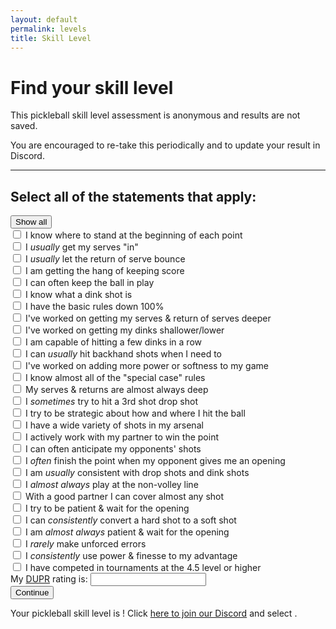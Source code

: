 ```yaml
---
layout: default
permalink: levels
title: Skill Level
---
```

# Find your skill level
This pickleball skill level assessment is anonymous and results are not saved.

You are encouraged to re-take this periodically and to update your result in Discord.

***

<div class="level-header">
  <h2>Select all of the statements that apply:</h2>
  <button id="level-show-all">Show all</button>
</div>

<div class="level">
  <form id="level--form">
    <div class="questions questions--first">
      <div class="question">
        <input id="first-1" name="first" type="checkbox" value="1" />
        <label for="first-1">I know where to stand at the beginning of each point</label>
      </div>
      <div class="question">
        <input id="first-2" name="first" type="checkbox" value="2" />
        <label for="first-2">I <em>usually</em> get my serves "in"</label>
      </div>
      <div class="question">
        <input id="first-3" name="first" type="checkbox" value="3" />
        <label for="first-3">I <em>usually</em> let the return of serve bounce</label>
      </div>
      <div class="question">
        <input id="first-4" name="first" type="checkbox" value="4" />
        <label for="first-4">I am getting the hang of keeping score</label>
      </div>
      <div class="question">
        <input id="first-5" name="first" type="checkbox" value="5" />
        <label for="first-5">I can often keep the ball in play</label>
      </div>
      <div class="question">
        <input id="first-6" name="first" type="checkbox" value="6" />
        <label for="first-6">I know what a dink shot is</label>
      </div>
    </div>
    <div class="questions questions--second">
      <div class="question">
        <input id="second-1" name="second" type="checkbox" value="1" />
        <label for="second-1">I have the basic rules down 100%</label>
      </div>
      <div class="question">
        <input id="second-2" name="second" type="checkbox" value="2" />
        <label for="second-2">I've worked on getting my serves &amp; return of serves deeper</label>
      </div>
      <div class="question">
        <input id="second-3" name="second" type="checkbox" value="3" />
        <label for="second-3">I've worked on getting my dinks shallower/lower</label>
      </div>
      <div class="question">
        <input id="second-4" name="second" type="checkbox" value="4" />
        <label for="second-4">I am capable of hitting a few dinks in a row</label>
      </div>
      <div class="question">
        <input id="second-5" name="second" type="checkbox" value="5" />
        <label for="second-5">I can <em>usually</em> hit backhand shots when I need to</label>
      </div>
      <div class="question">
        <input id="second-6" name="second" type="checkbox" value="6" />
        <label for="second-6">I've worked on adding more power or softness to my game</label>
      </div>
    </div>
    <div class="questions questions--third">
      <div class="question">
        <input id="third-1" name="third" type="checkbox" value="1" />
        <label for="third-1">I know almost all of the "special case" rules</label>
      </div>
      <div class="question">
        <input id="third-2" name="third" type="checkbox" value="2" />
        <label for="third-2">My serves &amp; returns are almost always deep</label>
      </div>
      <div class="question">
        <input id="third-3" name="third" type="checkbox" value="3" />
        <label for="third-3">I <em>sometimes</em> try to hit a 3rd shot drop shot</label>
      </div>
      <div class="question">
        <input id="third-4" name="third" type="checkbox" value="4" />
        <label for="third-4">I try to be strategic about how and where I hit the ball</label>
      </div>
      <div class="question">
        <input id="third-5" name="third" type="checkbox" value="5" />
        <label for="third-5">I have a wide variety of shots in my arsenal</label>
      </div>
      <div class="question">
        <input id="third-6" name="third" type="checkbox" value="6" />
        <label for="third-6">I actively work with my partner to win the point</label>
      </div>
    </div>
    <div class="questions questions--fourth">
      <div class="question">
        <input id="fourth-1" name="fourth" type="checkbox" value="1" />
        <label for="fourth-1">I can often anticipate my opponents' shots</label>
      </div>
      <div class="question">
        <input id="fourth-2" name="fourth" type="checkbox" value="2" />
        <label for="fourth-2">I <em>often</em> finish the point when my opponent gives me an opening</label>
      </div>
      <div class="question">
        <input id="fourth-3" name="fourth" type="checkbox" value="3" />
        <label for="fourth-3">I am <em>usually</em> consistent with drop shots and dink shots</label>
      </div>
      <div class="question">
        <input id="fourth-4" name="fourth" type="checkbox" value="4" />
        <label for="fourth-4">I <em>almost always</em> play at the non-volley line</label>
      </div>
      <div class="question">
        <input id="fourth-5" name="fourth" type="checkbox" value="5" />
        <label for="fourth-5">With a good partner I can cover almost any shot</label>
      </div>
      <div class="question">
        <input id="fourth-6" name="fourth" type="checkbox" value="6" />
        <label for="fourth-6">I try to be patient &amp; wait for the opening</label>
      </div>
    </div>
    <div class="questions questions--fifth">
      <div class="question">
        <input id="fifth-1" name="fifth" type="checkbox" value="1" />
        <label for="fifth-1">I can <em>consistently</em> convert a hard shot to a soft shot</label>
      </div>
      <div class="question">
        <input id="fifth-2" name="fifth" type="checkbox" value="2" />
        <label for="fifth-2">I am <em>almost always</em> patient &amp; wait for the opening</label>
      </div>
      <div class="question">
        <input id="fifth-3" name="fifth" type="checkbox" value="3" />
        <label for="fifth-3">I <em>rarely</em> make unforced errors</label>
      </div>
      <div class="question">
        <input id="fifth-4" name="fifth" type="checkbox" value="4" />
        <label for="fifth-4">I <em>consistently</em> use power &amp; finesse to my advantage</label>
      </div>
      <div class="question">
        <input id="fifth-5" name="fifth" type="checkbox" value="5" />
        <label for="fifth-5">I have competed in tournaments at the 4.5 level or higher</label>
      </div>
      <div class="question">
        <label for="dupr">My <a href="https://www.dupr.com" target="_blank" rel="nofollow">DUPR</a> rating is:</label>
        <input id="dupr" name="dupr" type="text" />
      </div>
    </div>
    <div class="button button--next">
      <input type="submit" name="op" value="Continue" />
    </div>
  </form>

  <div class="level--results">
    <p><span class="level--message">Your pickleball skill level is <span class="level-result"></span>!</span> <span class="level--instructions">Click <a href="https://discord.gg/6eY7GDZthF" target="_blank" rel="nofollow">here to join our Discord</a> and select <span class="level-result"></span>.</span></p>
  </div>
</div>

<script src="{{ "/assets/levels.js" | relative_url }}" />
